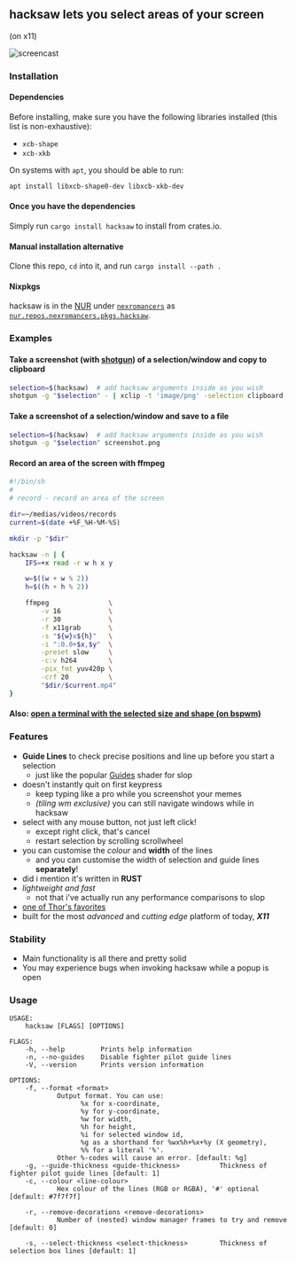 ## hacksaw lets you select areas of your screen

(on x11)

![screencast][screencast gif]

### Installation

#### Dependencies
Before installing, make sure you have the following libraries installed (this list is non-exhaustive):

* `xcb-shape`
* `xcb-xkb`

On systems with `apt`, you should be able to run:

```sh
apt install libxcb-shape0-dev libxcb-xkb-dev
```

#### Once you have the dependencies
Simply run ` cargo install hacksaw ` to install from crates.io.

#### Manual installation alternative
Clone this repo, `cd` into it, and run `cargo install --path .`

#### Nixpkgs
hacksaw is in the [NUR][nur] under [`nexromancers`][nur nexromancers] as [`nur.repos.nexromancers.pkgs.hacksaw`][nix-expr hacksaw].

### Examples
#### Take a screenshot (with [shotgun][shotgun]) of a selection/window and copy to clipboard
```sh
selection=$(hacksaw)  # add hacksaw arguments inside as you wish
shotgun -g "$selection" - | xclip -t 'image/png' -selection clipboard
```

#### Take a screenshot of a selection/window and save to a file
```sh
selection=$(hacksaw)  # add hacksaw arguments inside as you wish
shotgun -g "$selection" screenshot.png
```

#### Record an area of the screen with ffmpeg
```sh
#!/bin/sh
#
# record - record an area of the screen

dir=~/medias/videos/records
current=$(date +%F_%H-%M-%S)

mkdir -p "$dir"

hacksaw -n | {
    IFS=+x read -r w h x y

    w=$((w + w % 2))
    h=$((h + h % 2))

    ffmpeg               \
        -v 16            \
        -r 30            \
        -f x11grab       \
        -s "${w}x${h}"   \
        -i ":0.0+$x,$y"  \
        -preset slow     \
        -c:v h264        \
        -pix_fmt yuv420p \
        -crf 20          \
        "$dir/$current.mp4"
}
```

#### Also: [open a terminal with the selected size and shape (on bspwm)][bspwm-draw-terminal]

### Features
- **Guide Lines** to check precise positions and line up before you start a selection
  - just like the popular [Guides][slop-guides] shader for slop
- doesn't instantly quit on first keypress
  - keep typing like a pro while you screenshot your memes
  - *(tiling wm exclusive)* you can still navigate windows while in hacksaw
- select with any mouse button, not just left click!
  - except right click, that's cancel
  - restart selection by scrolling scrollwheel
- you can customise the *colour* and **width** of the lines
  - and you can customise the width of selection and guide lines **separately**!
- did i mention it's written in **RUST**
- *lightweight and fast*
  - not that i've actually run any performance comparisons to slop
- [one of Thor's favorites][xkcd thor-tools]
- built for the most *advanced* and *cutting edge* platform of today, ***X11***

### Stability
- Main functionality is all there and pretty solid
- You may experience bugs when invoking hacksaw while a popup is open

### Usage

```
USAGE:
    hacksaw [FLAGS] [OPTIONS]

FLAGS:
    -h, --help         Prints help information
    -n, --no-guides    Disable fighter pilot guide lines
    -V, --version      Prints version information

OPTIONS:
    -f, --format <format>
            Output format. You can use:
                  %x for x-coordinate,
                  %y for y-coordinate,
                  %w for width,
                  %h for height,
                  %i for selected window id,
                  %g as a shorthand for %wx%h+%x+%y (X geometry),
                  %% for a literal '%'.
            Other %-codes will cause an error. [default: %g]
    -g, --guide-thickness <guide-thickness>          Thickness of fighter pilot guide lines [default: 1]
    -c, --colour <line-colour>
            Hex colour of the lines (RGB or RGBA), '#' optional [default: #7f7f7f]

    -r, --remove-decorations <remove-decorations>
            Number of (nested) window manager frames to try and remove [default: 0]

    -s, --select-thickness <select-thickness>        Thickness of selection box lines [default: 1]
```

[bspwm-draw-terminal]: https://github.com/turquoise-hexagon/dots/blob/896422dd12a/wm/.local/bin/draw
[nix-expr hacksaw]: https://github.com/neXromancers/nixromancers/blob/master/pkgs/tools/misc/hacksaw/generic.nix
[nur nexromancers]: https://github.com/neXromancers/nixromancers
[nur]: https://github.com/nix-community/NUR
[screencast gif]: https://user-images.githubusercontent.com/15344581/77849939-29169d80-71c7-11ea-91c4-7e95a743d54c.gif
[shotgun]: https://github.com/neXromancers/shotgun
[slop-guides]: https://github.com/udf/slop-guides
[xkcd thor-tools]: https://xkcd.com/2097/
